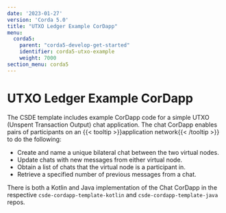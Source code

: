 ```yaml
---
date: '2023-01-27'
version: 'Corda 5.0'
title: "UTXO Ledger Example CorDapp"
menu:
  corda5:
    parent: "corda5-develop-get-started"
    identifier: corda5-utxo-example
    weight: 7000
section_menu: corda5
---
```

# UTXO Ledger Example CorDapp
The CSDE template includes example CorDapp code for a simple UTXO (Unspent Transaction Output) chat application. The chat CorDapp enables pairs of participants on an {{< tooltip >}}application network{{< /tooltip >}} to do the following:

* Create and name a unique bilateral chat between the two virtual nodes.
* Update chats with new messages from either virtual node.
* Obtain a list of chats that the virtual node is a participant in.
* Retrieve a specified number of previous messages from a chat.

There is both a Kotlin and Java implementation of the Chat CorDapp in the respective `csde-cordapp-template-kotlin` and `csde-cordapp-template-java` repos.
